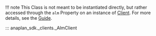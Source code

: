 !!! note
    This Class is not meant to be instantiated directly, but rather accessed through the `alm` Property on an
    instance of [Client](client.md). For more details, see the [Guide](../../guides/alm.md).

::: anaplan_sdk._clients._AlmClient
